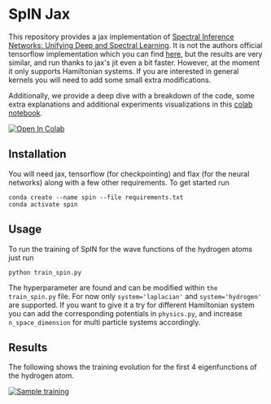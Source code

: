 
# SpIN Jax

This repository provides a jax implementation of 
[Spectral Inference Networks: Unifying Deep and Spectral Learning](https://arxiv.org/abs/1806.02215). 
It is not the authors official tensorflow implementation which you can find [here](https://github.com/deepmind/spectral_inference_networks), 
but the results are very similar, and run thanks to jax's jit even a bit faster. However, at the moment it only supports Hamiltonian systems.
If you are interested in general kernels you will need to add some small extra modifications.  

Additionally, we provide a deep dive with a breakdown of the code, some extra explanations and additional experiments visualizations in this [colab notebook](https://colab.research.google.com/drive/1hRm3zbf8ptJ00dGKKTohtBL3WNIg7tEl?usp=sharing#scrollTo=0PiLKO_bQjvp).

[![Open In Colab](https://colab.research.google.com/assets/colab-badge.svg)](https://colab.research.google.com/drive/1hRm3zbf8ptJ00dGKKTohtBL3WNIg7tEl?usp=sharing#scrollTo=0PiLKO_bQjvp)

## Installation
You will need jax, tensorflow (for checkpointing) and flax (for the neural networks) along with a few other requirements. To get started run
```
conda create --name spin --file requirements.txt
conda activate spin
```

## Usage
To run the training of SpIN for the wave functions of the hydrogen atoms just run
```
python train_spin.py
```
The hyperparameter are found and can be modified within ```the train_spin.py``` file.
For now only ```system='laplacian'``` and ```system='hydrogen'``` are supported. 
If you want to give it a try for different Hamiltonian system you can add the corresponding potentials in ```physics.py```, and increase ```n_space_dimension``` for multi particle systems accordingly.

## Results
The following shows the training evolution for the first 4 eigenfunctions of the hydrogen atom. 

[![Sample training](https://img.youtube.com/vi/6RKY7s5z_b4/0.jpg)](https://www.youtube.com/watch?v=6RKY7s5z_b4)

